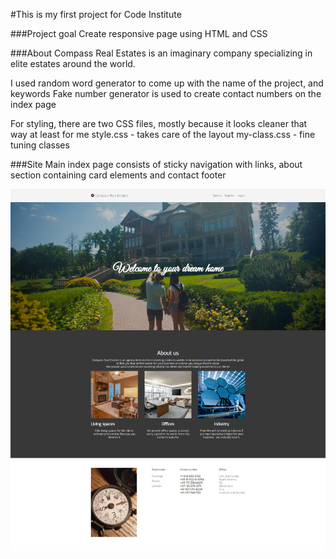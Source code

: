 #This is my first project for Code Institute

###Project goal
Create responsive page using HTML and CSS

###About
Compass Real Estates is an imaginary company specializing in elite estates around the world.

I used random word generator to come up with the name of the project, and keywords
Fake number generator is used to create contact numbers on the index page 

For styling, there are two CSS files, mostly because it looks cleaner that way at least for me
style.css - takes care of the layout
my-class.css - fine tuning classes

###Site 
Main index page consists of sticky navigation with links, about section containing card elements and contact footer

![ScreenShot](assets/images/screenshots/compass-index.png)

